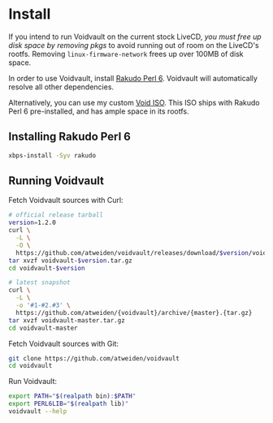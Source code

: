 Install
=======

If you intend to run Voidvault on the current stock LiveCD, *you must
free up disk space by removing pkgs* to avoid running out of room on the
LiveCD's rootfs. Removing `linux-firmware-network` frees up over 100MB
of disk space.

In order to use Voidvault, install [Rakudo Perl 6][rakudo]. Voidvault
will automatically resolve all other dependencies.

Alternatively, you can use my custom [Void ISO][voidiso]. This ISO ships
with Rakudo Perl 6 pre-installed, and has ample space in its rootfs.


Installing Rakudo Perl 6
------------------------

```sh
xbps-install -Syv rakudo
```


Running Voidvault
-----------------

Fetch Voidvault sources with Curl:

```sh
# official release tarball
version=1.2.0
curl \
  -L \
  -O \
  https://github.com/atweiden/voidvault/releases/download/$version/voidvault-$version.tar.gz
tar xvzf voidvault-$version.tar.gz
cd voidvault-$version

# latest snapshot
curl \
  -L \
  -o '#1-#2.#3' \
  https://github.com/atweiden/{voidvault}/archive/{master}.{tar.gz}
tar xvzf voidvault-master.tar.gz
cd voidvault-master
```

Fetch Voidvault sources with Git:

```sh
git clone https://github.com/atweiden/voidvault
cd voidvault
```

Run Voidvault:

```sh
export PATH="$(realpath bin):$PATH"
export PERL6LIB="$(realpath lib)"
voidvault --help
```


[rakudo]: https://github.com/rakudo/rakudo
[voidiso]: https://github.com/atweiden/voidiso/releases
